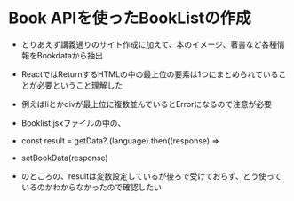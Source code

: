 # Book APIを使ったBookListの作成

- とりあえず講義通りのサイト作成に加えて、本のイメージ、著書など各種情報をBookdataから抽出
- ReactではReturnするHTMLの中の最上位の要素は1つにまとめられていることが必要ということ理解した
- 例えばliとかdivが最上位に複数並んでいるとErrorになるので注意が必要

- Booklist.jsxファイルの中の、
- const result = getData?.(language).then((response) => 
-   setBookData(response)
- のところの、resultは変数設定しているが後ろで受けておらず、どう使っているのかわからなかったので確認したい
